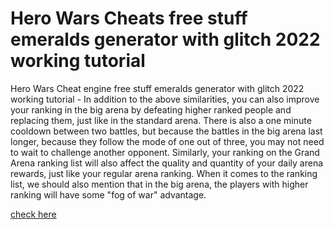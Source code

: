 # Hero Wars Cheats free stuff emeralds generator with glitch 2022 working tutorial

Hero Wars Cheat engine free stuff emeralds generator with glitch 2022 working tutorial - In addition to the above similarities, you can also improve your ranking in the big arena by defeating higher ranked people and replacing them, just like in the standard arena. There is also a one minute cooldown between two battles, but because the battles in the big arena last longer, because they follow the mode of one out of three, you may not need to wait to challenge another opponent. Similarly, your ranking on the Grand Arena ranking list will also affect the quality and quantity of your daily arena rewards, just like your regular arena ranking. When it comes to the ranking list, we should also mention that in the big arena, the players with higher ranking will have some "fog of war" advantage.

<a href="https://cheatstc.com/hero-wars/">check here</a>
